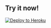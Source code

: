 
## Try it now!

[![Deploy to Heroku](https://www.herokucdn.com/deploy/button.svg)](https://heroku.com/deploy)
